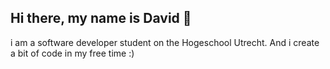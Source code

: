 ## Hi there, my name is David 👋
i am a software developer student on the Hogeschool Utrecht.
And i create a bit of code in my free time :)


